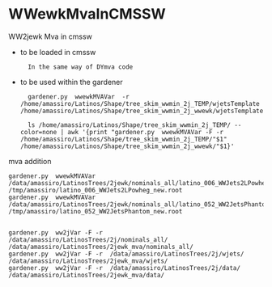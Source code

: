 WWewkMvaInCMSSW
===============

WW2jewk Mva in cmssw

- to be loaded in cmssw

        In the same way of DYmva code

- to be used within the gardener


        gardener.py  wwewkMVAVar  -r /home/amassiro/Latinos/Shape/tree_skim_wwmin_2j_TEMP/wjetsTemplate  /home/amassiro/Latinos/Shape/tree_skim_wwmin_2j_wwewk/wjetsTemplate

        ls /home/amassiro/Latinos/Shape/tree_skim_wwmin_2j_TEMP/ --color=none | awk '{print "gardener.py  wwewkMVAVar -F -r /home/amassiro/Latinos/Shape/tree_skim_wwmin_2j_TEMP/"$1"  /home/amassiro/Latinos/Shape/tree_skim_wwmin_2j_wwewk/"$1}'




mva addition

    gardener.py  wwewkMVAVar  /data/amassiro/LatinosTrees/2jewk/nominals_all/latino_006_WWJets2LPowheg.root       /tmp/amassiro/latino_006_WWJets2LPowheg_new.root
    gardener.py  wwewkMVAVar  /data/amassiro/LatinosTrees/2jewk/nominals_all/latino_052_WW2JetsPhantom.root       /tmp/amassiro/latino_052_WW2JetsPhantom_new.root


    gardener.py  ww2jVar -F -r  /data/amassiro/LatinosTrees/2j/nominals_all/      /data/amassiro/LatinosTrees/2jewk_mva/nominals_all/
    gardener.py  ww2jVar -F -r  /data/amassiro/LatinosTrees/2j/wjets/             /data/amassiro/LatinosTrees/2jewk_mva/wjets/
    gardener.py  ww2jVar -F -r  /data/amassiro/LatinosTrees/2j/data/              /data/amassiro/LatinosTrees/2jewk_mva/data/




